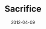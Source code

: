 ---
layout: music 
title: "Sacrifice"
series: "Game Changers"
date: 2012-04-09 
description: "Brian Tome talks about Jesus, the ultimate game changer and how it takes sacrifice to change the game."
audio: "http://www.crossroads.net/players/media/hq/gamechangers_05.mp3"
audio-duration: "40:21"
src: "http://www.crossroads.net/players/media/series/GameChangers_110x190.jpg"
---